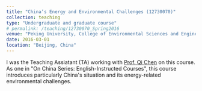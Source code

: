 ```yaml
---
title: "China’s Energy and Environmental Challenges (12730070)"
collection: teaching
type: "Undergraduate and graduate course"
# permalink: /teaching/12730070_Spring2016
venue: "Peking University, College of Environmental Sciences and Engineering"
date: 2016-03-01
location: "Beijing, China"
---
```


I was the Teaching Assiatant (TA) working with [Prof. Qi Chen](https://scholar.google.com/citations?user=QgN0jXcAAAAJ&hl=en) on this course. As one in "On China Series: English-Instructed Courses", this course introduces particularly China's situation and its energy-related environmental challenges.